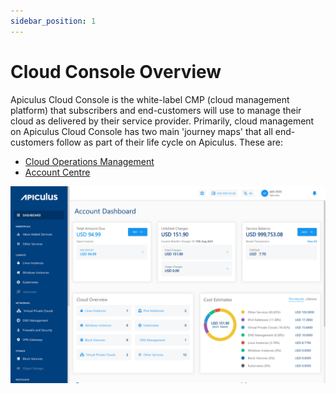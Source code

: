 ```yaml
---
sidebar_position: 1
---
```

# Cloud Console Overview

Apiculus Cloud Console is the white-label CMP (cloud management platform) that subscribers and end-customers will use to manage their cloud as delivered by their service provider. Primarily, cloud management on Apiculus Cloud Console has two main 'journey maps' that all end-customers follow as part of their life cycle on Apiculus. These are:

- [Cloud Operations Management](CloudOperationsManagement)
- [Account Centre](/docs/Subscribers/AccountCentre/AboutApiculusAccountCentre)

![Cloud Console Overview](img/CloudConsoleOverview.png)





